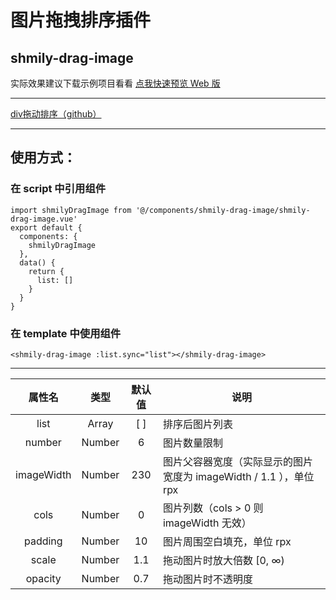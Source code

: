 # 图片拖拽排序插件
## shmily-drag-image
实际效果建议下载示例项目看看
[点我快速预览 Web 版](http://static-11ea0c21-6b8f-47f7-b77f-cb0c7ea3f355.bspapp.com/shmily-drag-image/)

---

[div拖动排序（github）](https://github.com/shmilyany/shmily-drag-image/tree/shmily-drag-view)

---
## 使用方式：
### 在 script 中引用组件
```
import shmilyDragImage from '@/components/shmily-drag-image/shmily-drag-image.vue'
export default {
  components: {
    shmilyDragImage
  },
  data() {
    return {
      list: []
    }
  }
}
```
### 在 template 中使用组件
```
<shmily-drag-image :list.sync="list"></shmily-drag-image>
```
---


属性名 | 类型 | 默认值 | 说明
:-:|:-:|:-:|---
list | Array | [ ] | 排序后图片列表
number | Number | 6 | 图片数量限制
imageWidth | Number | 230 | 图片父容器宽度（实际显示的图片宽度为 imageWidth / 1.1 ），单位 rpx
cols | Number | 0 | 图片列数（cols > 0 则 imageWidth 无效）
padding | Number | 10 | 图片周围空白填充，单位 rpx
scale | Number | 1.1 | 拖动图片时放大倍数 [0, ∞)
opacity | Number | 0.7 | 拖动图片时不透明度